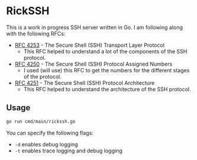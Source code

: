# RickSSH

This is a work in progress SSH server written in Go. I am following along with the following RFCs:

- [RFC 4253](https://datatracker.ietf.org/doc/rfc4253/) - The Secure Shell (SSH) Transport Layer Protocol
    - This RFC helped to understand a lot of the components of the SSH protocol. 
- [RFC 4250](https://datatracker.ietf.org/doc/rfc4250/) - The Secure Shell (SSH) Protocol Assigned Numbers
    - I used (will use) this RFC to get the numbers for the different stages of the protocol.
- [RFC 4251](https://datatracker.ietf.org/doc/rfc4251/) - The Secure Shell (SSH) Protocol Architecture
    - This RFC helped to understand the architecture of the SSH protocol.

## Usage

```bash
go run cmd/main/rickssh.go
```

You can specify the following flags:

- `-d` enables debug logging
- `-t` enables trace logging and debug logging
